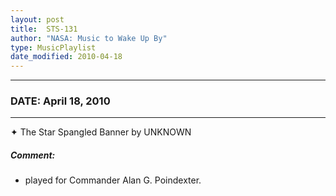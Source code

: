 ```yaml
---
layout: post
title:  STS-131
author: "NASA: Music to Wake Up By"
type: MusicPlaylist
date_modified: 2010-04-18
---
```


----
### DATE: April 18, 2010
----
✦ The Star Spangled Banner by UNKNOWN

##### Comment:
* played for Commander Alan G. Poindexter.
